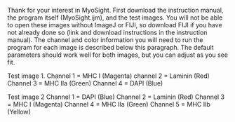 Thank for your interest in MyoSight. First download the instruction manual, the program itself (MyoSight.ijm), and the test images. You will not be able to open these images without ImageJ or FIJI, so download FIJI if you have not already done so (link and download instructions in the instruction manual). The channel and color information you will need to run the program for each image is described below this paragraph. The default parameters should work well for both images, but you can adjust as you see fit. 

Test image 1.
Channel 1 = MHC I (Magenta)
channel 2 = Laminin (Red)
Channel 3 = MHC IIa (Green)
Channel 4 = DAPI (Blue)

Test image 2
Channel 1 = DAPI (Blue)
Channel 2 = Laminin (Red)
Channel 3 = MHC I (Magenta)
Channel 4 = MHC IIa (Green)
Channel 5 = MHC IIb (Yellow)
